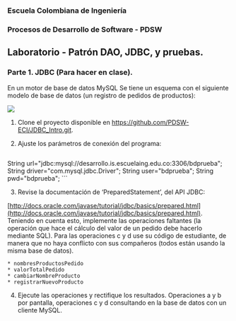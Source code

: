 ### Escuela Colombiana de Ingeniería
### Procesos de Desarrollo de Software - PDSW
## Laboratorio - Patrón DAO, JDBC, y pruebas.

### Parte 1. JDBC (Para hacer en clase).

En un motor de base de datos MySQL Se tiene un esquema con el siguiente modelo de base de datos (un registro de pedidos de productos):

![](img/ex1model.png)


1. Clone el proyecto disponible en https://github.com/PDSW-ECI/JDBC_Intro.git.

2. Ajuste los parámetros de conexión del programa:

	```java
String url="jdbc:mysql://desarrollo.is.escuelaing.edu.co:3306/bdprueba";
String driver="com.mysql.jdbc.Driver";
String user="bdprueba";
String pwd="bdprueba";
	```

3. Revise la documentación de ‘PreparedStatement’, del API JDBC:

[http://docs.oracle.com/javase/tutorial/jdbc/basics/prepared.html](http://docs.oracle.com/javase/tutorial/jdbc/basics/prepared.html). Teniendo en cuenta esto, implemente las operaciones faltantes (la operación que hace el cálculo del valor de un pedido debe hacerlo mediante SQL). Para las operaciones c y d use su código de estudiante, de manera que no haya conflicto con sus compañeros (todos están usando la misma base de datos).

	* nombresProductosPedido
	* valorTotalPedido
	* cambiarNombreProducto
	* registrarNuevoProducto

4. Ejecute las operaciones y rectifique los resultados. Operaciones a y b por pantalla, operaciones c y d consultando en la base de datos con un cliente MySQL.

